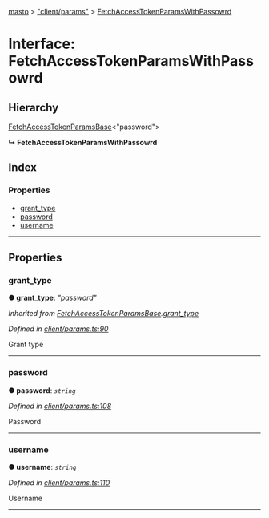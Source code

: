 [masto](../README.md) > ["client/params"](../modules/_client_params_.md) > [FetchAccessTokenParamsWithPassowrd](../interfaces/_client_params_.fetchaccesstokenparamswithpassowrd.md)

# Interface: FetchAccessTokenParamsWithPassowrd

## Hierarchy

 [FetchAccessTokenParamsBase](_client_params_.fetchaccesstokenparamsbase.md)<"password">

**↳ FetchAccessTokenParamsWithPassowrd**

## Index

### Properties

* [grant_type](_client_params_.fetchaccesstokenparamswithpassowrd.md#grant_type)
* [password](_client_params_.fetchaccesstokenparamswithpassowrd.md#password)
* [username](_client_params_.fetchaccesstokenparamswithpassowrd.md#username)

---

## Properties

<a id="grant_type"></a>

###  grant_type

**● grant_type**: *"password"*

*Inherited from [FetchAccessTokenParamsBase](_client_params_.fetchaccesstokenparamsbase.md).[grant_type](_client_params_.fetchaccesstokenparamsbase.md#grant_type)*

*Defined in [client/params.ts:90](https://github.com/neet/masto.js/blob/cdad6ed/src/client/params.ts#L90)*

Grant type

___
<a id="password"></a>

###  password

**● password**: *`string`*

*Defined in [client/params.ts:108](https://github.com/neet/masto.js/blob/cdad6ed/src/client/params.ts#L108)*

Password

___
<a id="username"></a>

###  username

**● username**: *`string`*

*Defined in [client/params.ts:110](https://github.com/neet/masto.js/blob/cdad6ed/src/client/params.ts#L110)*

Username

___

